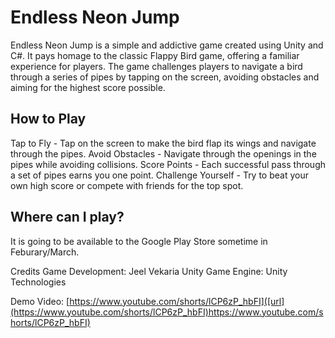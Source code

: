 # Endless Neon Jump
Endless Neon Jump is a simple and addictive game created using Unity and C#. It pays homage to the classic Flappy Bird game, offering a familiar experience for players. The game challenges players to navigate a bird through a series of pipes by tapping on the screen, avoiding obstacles and aiming for the highest score possible.

## How to Play
Tap to Fly - Tap on the screen to make the bird flap its wings and navigate through the pipes.
Avoid Obstacles - Navigate through the openings in the pipes while avoiding collisions.
Score Points - Each successful pass through a set of pipes earns you one point.
Challenge Yourself - Try to beat your own high score or compete with friends for the top spot.

## Where can I play?
It is going to be available to the Google Play Store sometime in Feburary/March.

Credits
Game Development: Jeel Vekaria
Unity Game Engine: Unity Technologies

Demo Video: [https://www.youtube.com/shorts/lCP6zP_hbFI]([url](https://www.youtube.com/shorts/lCP6zP_hbFI)https://www.youtube.com/shorts/lCP6zP_hbFI)
